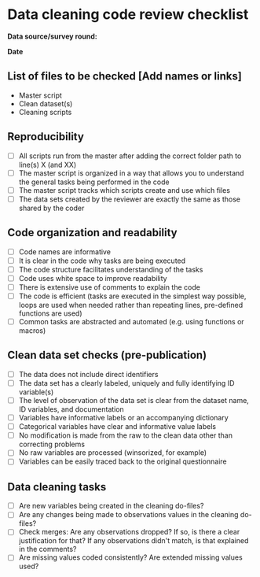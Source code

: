 # Data cleaning code review checklist

**Data source/survey round:**

**Date**  

## List of files to be checked [Add names or links]
- Master script
- Clean dataset(s)
- Cleaning scripts

## Reproducibility
- [ ] All scripts run from the master after adding the correct folder path to line(s) X (and XX)
- [ ] The master script is organized in a way that allows you to understand the general tasks being performed in the code
- [ ] The master script tracks which scripts create and use which files
- [ ] The data sets created by the reviewer are exactly the same as those shared by the coder

## Code organization and readability
- [ ] Code names are informative 
- [ ] It is clear in the code why tasks are being executed
- [ ] The code structure facilitates understanding of the tasks
- [ ] Code uses white space to improve readability
- [ ] There is extensive use of comments to explain the code
- [ ] The code is efficient (tasks are executed in the simplest way possible, loops are used when needed rather than repeating lines, pre-defined functions are used)
- [ ] Common tasks are abstracted and automated (e.g. using functions or macros)

## Clean data set checks (pre-publication)
- [ ] The data does not include direct identifiers
- [ ] The data set has a clearly labeled, uniquely and fully identifying ID variable(s)
- [ ] The level of observation of the data set is clear from the dataset name, ID variables, and documentation
- [ ] Variables have informative labels or an accompanying dictionary
- [ ] Categorical variables have clear and informative value labels
- [ ] No modification is made from the raw to the clean data other than correcting problems 
- [ ] No raw variables are processed (winsorized, for example)  
- [ ] Variables can be easily traced back to the original questionnaire

## Data cleaning tasks
- [ ] Are new variables being created in the cleaning do-files? 
- [ ] Are any changes being made to observations values in the cleaning do-files? 
- [ ] Check merges: Are any observations dropped? If so, is there a clear justification for that? If any observations didn't match, is that explained in the comments?
- [ ] Are missing values coded consistently? Are extended missing values used?
